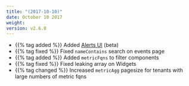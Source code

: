```yaml
---
title: "(2017-10-10)"
date: October 10 2017
weight:
version: v2.6.0
---
```

- {{% tag added %}} Added [Alerts UI](https://docs.metricly.com/alerts-notifications/alerts-page/) (beta)
- {{% tag fixed %}} Fixed `nameContains` search on events page
- {{% tag added %}} Added `metricFqns` to filter components
- {{% tag fixed %}} Fixed leaking array on Widgets
- {{% tag changed %}} Increased `metricAgg` pagesize for tenants with large numbers of metric fqns
